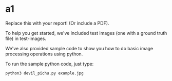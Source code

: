 # a1

Replace this with your report! (Or include a PDF).

To help you get started, we've included test images (one with a ground truth file) in test-images.

We've also provided sample code to show you how to do basic image processing operations using python.

To run the sample python code, just type:

```
python3 devil_pichu.py example.jpg
```


